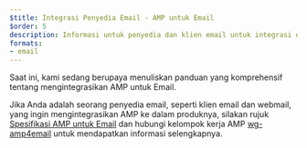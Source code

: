 ```yaml
---
$title: Integrasi Penyedia Email - AMP untuk Email
$order: 5
description: Informasi untuk penyedia dan klien email untuk integrasi dengan AMP.
formats:
- email
---
```


Saat ini, kami sedang berupaya menuliskan panduan yang komprehensif tentang mengintegrasikan AMP untuk Email.

Jika Anda adalah seorang penyedia email, seperti klien email dan webmail, yang ingin mengintegrasikan AMP ke dalam produknya, silakan rujuk [Spesifikasi AMP untuk Email](../../../documentation/guides-and-tutorials/learn/email-spec/amp-email-format.md?format=email) dan hubungi kelompok kerja AMP [wg-amp4email](https://github.com/ampproject/wg-amp4email) untuk mendapatkan informasi selengkapnya.
